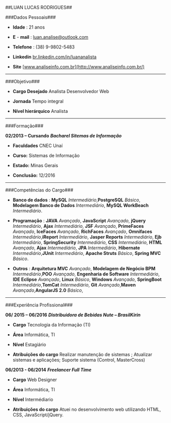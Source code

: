 ##LUAN LUCAS RODRIGUES##

###Dados Pessoais###

* **Idade** :  21 anos   

* **E** - **mail** :  [luan.analise@outlook.com](mailto:luan.analise@outlook.com) 

* **Telefone** :  (38) 9-9802-5483 

* **Linkedin**  [br.linkedin.com/in/luananalista](https://www.linkedin.com/in/luananalista) 

* **Site**  [www.analiseinfo.com.br](http://www.analiseinfo.com.br/)

---

###Objetivo###

* **Cargo Desejado**  Analista Desenvolvedor Web

*  **Jornada**  Tempo integral

* **Nível hierárquico**  Analista

---

###Formação###

**02/2013 – Cursando** ***Bacharel Sitemas de Informação***

* **Faculdades** CNEC Unaí
 
* **Curso:** Sistemas de Informação

* **Estado:** Minas Gerais

* **Conclusão:** 12/2016

---

###Competências do Cargo###

* **Banco de dados** :
**MySQL** _Intermediário_,**PostgreSQL** _Básico_, **Modelagem Banco de Dados** _Intermediário_, **MySQL WorkBeach** _Intermediário_.

* **Programação** :
**JAVA** _Avançado_, **JavaScript** _Avançado_, **jQuery** _Intermediário_, **Ajax** _Intermediário_, **JSF** _Avançado_, **PrimeFaces** _Avançado_, **IceFaces** _Avançado_, **RichFaces** _Avançado_, **Omnifaces** _Intermediário_,**iReport** _Intermediário_, **Jasper Reports** _Intermediário_, **Ejb** _Intermediário_, **SpringSecurity** _Intermediário_, **CSS** _Intermediário_, **HTML** _Avançado_, **Ajax** _Intermediário_, **JPA** _Intermediário_, **Hibernate** _Intermediário_,**JUnit** _Intermediário_, **Apache Struts** _Básico_, **Spring MVC** _Básico_.

* **Outros** :
**Arquitetura MVC** _Avançado_, **Modelagem de Negócio BPM** _Intermediário_,**POO** _Avançado_, **Engenharia de Software** _Intermediário_, **IDE Eclipse** _Avançado_, **Linux** _Básico_, **Windows** _Avançado_, **SpringBoot** _Intermediário_,**TomCat** _Intermediário_, **Git** _Avançado_,**Maven** _Avançado_,**AngularJS 2.0** _Básico_,

---

###Experiência Profissional###

**06/ 2015 – 06/2016**  ***Distribuidora de Bebidas Nute – BrasilKirin***

* **Cargo**  Tecnologia da Informação (TI) 

* **Área**  Informática, TI

* **Nível** Estagiário 

* **Atribuições do cargo**  Realizar manutenção de sistemas ; Atualizar sistemas e aplicações; Suporte sistema (Control, MasterCross)



**06/2013 - 06/2014**  ***Freelancer Full Time***

* **Cargo**  Web Designer 

* **Área**  Informática, TI

* **Nível** Intermédiario 

* **Atribuições do cargo**  Atuei no desenvolvimento web utilizando HTML, CSS, JavaScript/jQuery. 
